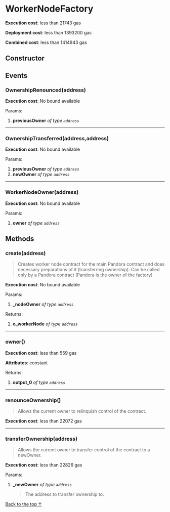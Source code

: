 # WorkerNodeFactory


**Execution cost**: less than 21743 gas

**Deployment cost**: less than 1393200 gas

**Combined cost**: less than 1414943 gas

## Constructor




## Events
### OwnershipRenounced(address)


**Execution cost**: No bound available


Params:

1. **previousOwner** *of type `address`*

--- 
### OwnershipTransferred(address,address)


**Execution cost**: No bound available


Params:

1. **previousOwner** *of type `address`*
2. **newOwner** *of type `address`*

--- 
### WorkerNodeOwner(address)


**Execution cost**: No bound available


Params:

1. **owner** *of type `address`*


## Methods
### create(address)
>
> Creates worker node contract for the main Pandora contract and does necessary preparations of it (transferring ownership). Can be called only by a Pandora contract (Pandora is the owner of the factory)


**Execution cost**: No bound available


Params:

1. **_nodeOwner** *of type `address`*

Returns:


1. **o_workerNode** *of type `address`*

--- 
### owner()


**Execution cost**: less than 559 gas

**Attributes**: constant



Returns:


1. **output_0** *of type `address`*

--- 
### renounceOwnership()
>
> Allows the current owner to relinquish control of the contract.


**Execution cost**: less than 22072 gas




--- 
### transferOwnership(address)
>
> Allows the current owner to transfer control of the contract to a newOwner.


**Execution cost**: less than 22826 gas


Params:

1. **_newOwner** *of type `address`*

    > The address to transfer ownership to.



[Back to the top ↑](#workernodefactory)
